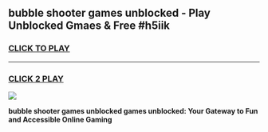 
## bubble shooter games unblocked - Play Unblocked Gmaes & Free #h5iik
<h3>
<a href="https://news.freeplayer.one?title=bubble_shooter_games_unblocked&ref=24F">CLICK TO PLAY</a></h3>
<hr>

<h3>
<a href="https://news.freeplayer.one?title=bubble_shooter_games_unblocked&ref=24F">CLICK 2 PLAY</a>
  
</h3>

<a href="https://news.freeplayer.one?title=bubble_shooter_games_unblocked&ref=24F/"><img src="https://clearcache.store/games.png"></a>


**bubble shooter games unblocked games unblocked: Your Gateway to Fun and Accessible Online Gaming**
